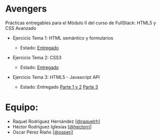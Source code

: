 # Avengers
Prácticas entregables para el Módulo II del curso de FullStack: HTML5 y CSS Avanzado

- Ejercicio Tema 1: HTML semántico y formularios
  - Estado: [Entregado](https://github.com/osperi/Avengers/releases/tag/AVENGERS_HTML_V1_0)

- Ejercicio Tema 2: CSS3
  - Estado: [Entregado](https://github.com/osperi/Avengers/releases/tag/AVENGERS_CSS_V1_1)

- Ejercicio Tema 3: HTML5 - Javascript API
  - Estado: Entregado  [Parte 1 y 2](https://github.com/osperi/Avengers/releases/tag/AVENGERS_JS_V1_0) [Parte 3](https://github.com/osperi/Avengers/releases/tag/AVENGERS_WEBWORKER_V1_0)

# Equipo:
 - Raquel Rodríguez Hernández [[@raquelrh](https://github.com/raquelrh)]
 - Héctor Rodríguez Iglesias [[@hectorri](https://github.com/hectorri)]
 - Oscar Pérez Riaño [[@osperi](https://github.com/osperi)]
